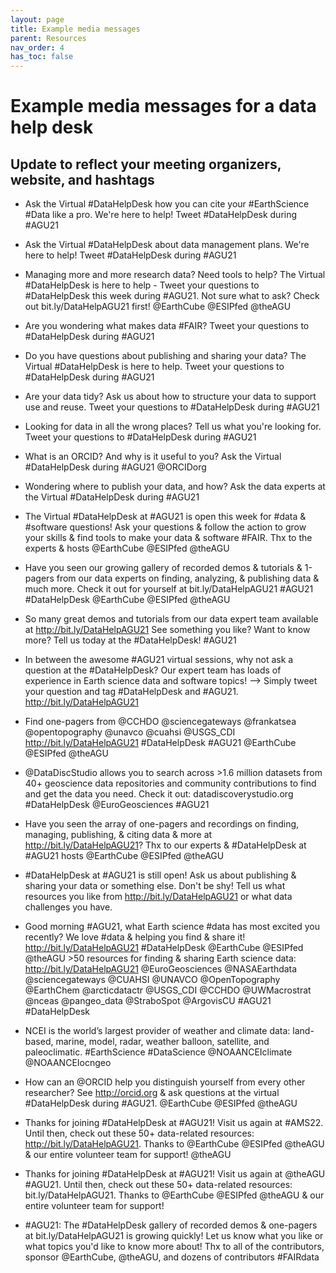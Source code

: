 ```yaml
---
layout: page
title: Example media messages
parent: Resources
nav_order: 4
has_toc: false
---
```


# Example media messages for a data help desk

## Update to reflect your meeting organizers, website, and hashtags

-   Ask the Virtual #DataHelpDesk how you can cite your #EarthScience #Data like
    a pro. We're here to help! Tweet #DataHelpDesk during #AGU21

-   Ask the Virtual #DataHelpDesk about data management plans. We're here to
    help! Tweet #DataHelpDesk during #AGU21

-   Managing more and more research data? Need tools to help? The Virtual
    #DataHelpDesk is here to help - Tweet your questions to #DataHelpDesk this
    week during #AGU21. Not sure what to ask? Check out bit.ly/DataHelpAGU21
    first! @EarthCube @ESIPfed @theAGU

-   Are you wondering what makes data #FAIR? Tweet your questions to
    #DataHelpDesk during #AGU21

-   Do you have questions about publishing and sharing your data? The Virtual
    #DataHelpDesk is here to help. Tweet your questions to #DataHelpDesk during
    #AGU21

-   Are your data tidy? Ask us about how to structure your data to support use
    and reuse. Tweet your questions to #DataHelpDesk during #AGU21

-   Looking for data in all the wrong places? Tell us what you're looking for.
    Tweet your questions to #DataHelpDesk during #AGU21

-   What is an ORCID? And why is it useful to you? Ask the Virtual #DataHelpDesk
    during #AGU21 @ORCIDorg

-   Wondering where to publish your data, and how? Ask the data experts at the
    Virtual #DataHelpDesk during #AGU21

-   The Virtual #DataHelpDesk at #AGU21 is open this week for #data & #software
    questions! Ask your questions & follow the action to grow your skills & find
    tools to make your data & software #FAIR. Thx to the experts & hosts
    @EarthCube @ESIPfed @theAGU

-   Have you seen our growing gallery of recorded demos & tutorials & 1-pagers
    from our data experts on finding, analyzing, & publishing data & much more.
    Check it out for yourself at bit.ly/DataHelpAGU21 #AGU21 #DataHelpDesk
    @EarthCube @ESIPfed @theAGU

-   So many great demos and tutorials from our data expert team available at
    http://bit.ly/DataHelpAGU21 See something you like? Want to know more? Tell
    us today at the #DataHelpDesk! #AGU21

-   In between the awesome #AGU21 virtual sessions, why not ask a question at
    the #DataHelpDesk? Our expert team has loads of experience in Earth science
    data and software topics! --> Simply tweet your question and tag
    #DataHelpDesk and #AGU21. http://bit.ly/DataHelpAGU21

-   Find one-pagers from @CCHDO @sciencegateways @frankatsea @opentopography
    @unavco @cuahsi @USGS_CDI http://bit.ly/DataHelpAGU21 #DataHelpDesk #AGU21
    @EarthCube @ESIPfed @theAGU

-   @DataDiscStudio allows you to search across >1.6 million datasets from 40+
    geoscience data repositories and community contributions to find and get the
    data you need. Check it out: datadiscoverystudio.org #DataHelpDesk
    @EuroGeosciences #AGU21

-   Have you seen the array of one-pagers and recordings on finding, managing,
    publishing, & citing data & more at http://bit.ly/DataHelpAGU21? Thx to our
    experts & #DataHelpDesk at #AGU21 hosts @EarthCube @ESIPfed @theAGU

-   #DataHelpDesk at #AGU21 is still open! Ask us about publishing & sharing
    your data or something else. Don't be shy! Tell us what resources you like
    from http://bit.ly/DataHelpAGU21 or what data challenges you have.

-   Good morning #AGU21, what Earth science #data has most excited you recently?
    We love #data & helping you find & share it! http://bit.ly/DataHelpAGU21
    #DataHelpDesk @EarthCube @ESIPfed @theAGU >50 resources for finding &
    sharing Earth science data: http://bit.ly/DataHelpAGU21 @EuroGeosciences
    @NASAEarthdata @sciencegateways @CUAHSI @UNAVCO @OpenTopography @EarthChem
    @arcticdatactr @USGS_CDI @CCHDO @UWMacrostrat @nceas @pangeo_data
    @StraboSpot @ArgovisCU #AGU21 #DataHelpDesk

-   NCEI is the world’s largest provider of weather and climate data:
    land-based, marine, model, radar, weather balloon, satellite, and
    paleoclimatic. #EarthScience #DataScience @NOAANCEIclimate @NOAANCEIocngeo

-   How can an @ORCID help you distinguish yourself from every other researcher?
    See http://orcid.org & ask questions at the virtual #DataHelpDesk during
    #AGU21. @EarthCube @ESIPfed @theAGU

-   Thanks for joining #DataHelpDesk at #AGU21! Visit us again at #AMS22. Until
    then, check out these 50+ data-related resources:
    http://bit.ly/DataHelpAGU21. Thanks to @EarthCube @ESIPfed @theAGU & our
    entire volunteer team for support! @theAGU

-   Thanks for joining #DataHelpDesk at #AGU21! Visit us again at @theAGU
    #AGU21. Until then, check out these 50+ data-related resources:
    bit.ly/DataHelpAGU21. Thanks to @EarthCube @ESIPfed @theAGU & our entire
    volunteer team for support!

-   #AGU21: The #DataHelpDesk gallery of recorded demos & one-pagers at
    bit.ly/DataHelpAGU21 is growing quickly! Let us know what you like or what
    topics you'd like to know more about! Thx to all of the contributors,
    sponsor @EarthCube, @theAGU, and dozens of contributors #FAIRdata
